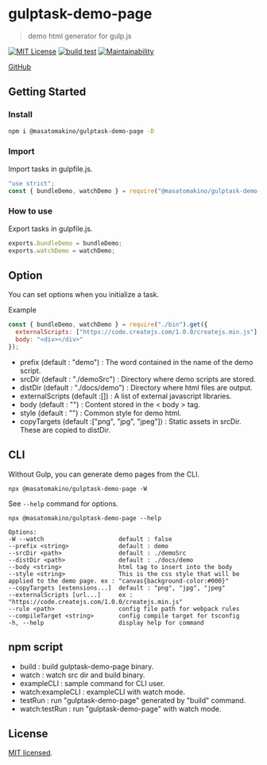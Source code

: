 # gulptask-demo-page

> demo html generator for gulp.js

[![MIT License](http://img.shields.io/badge/license-MIT-blue.svg?style=flat)](LICENSE)
[![build test](https://github.com/MasatoMakino/gulptask-demo-page/actions/workflows/buildJS.yml/badge.svg)](https://github.com/MasatoMakino/gulptask-demo-page/actions/workflows/buildJS.yml)
[![Maintainability](https://api.codeclimate.com/v1/badges/c85d13ff544137ebc8ac/maintainability)](https://codeclimate.com/github/MasatoMakino/gulptask-demo-page/maintainability)

[GitHub](https://github.com/MasatoMakino/gulptask-demo-page.git)

## Getting Started

### Install

```bash
npm i @masatomakino/gulptask-demo-page -D
```

### Import

Import tasks in gulpfile.js.

```gulpfile.js
"use strict";
const { bundleDemo, watchDemo } = require("@masatomakino/gulptask-demo-page").get();
```

### How to use

Export tasks in gulpfile.js.

```gulpfile.js
exports.bundleDemo = bundleDemo;
exports.watchDemo = watchDemo;
```

## Option

You can set options when you initialize a task.

Example

```gulpfile.js
const { bundleDemo, watchDemo } = require("./bin").get({
  externalScripts: ["https://code.createjs.com/1.0.0/createjs.min.js"],
  body: "<div></div>"
});
```

- prefix (default : "demo") : The word contained in the name of the demo script.
- srcDir (default : "./demoSrc") : Directory where demo scripts are stored.
- distDir (default : "./docs/demo") : Directory where html files are output.
- externalScripts (default :\[]) : A list of external javascript libraries.
- body (default : "") : Content stored in the < body > tag.
- style (default : "") : Common style for demo html.
- copyTargets (default :\["png", "jpg", "jpeg"]) : Static assets in srcDir. These are copied to distDir.

## CLI

Without Gulp, you can generate demo pages from the CLI.

```
npx @masatomakino/gulptask-demo-page -W
```

See `--help` command for options.

```shell
npx @masatomakino/gulptask-demo-page --help

Options:
-W --watch                     default : false
--prefix <string>              default : demo
--srcDir <path>                default : ./demoSrc
--distDir <path>               default : ./docs/demo
--body <string>                html tag to insert into the body
--style <string>               This is the css style that will be applied to the demo page. ex : "canvas{background-color:#000}"
--copyTargets [extensions...]  default : "png", "jpg", "jpeg"
--externalScripts [url...]     ex : "https://code.createjs.com/1.0.0/createjs.min.js"
--rule <path>                  config file path for webpack rules
--compileTarget <string>       config compile target for tsconfig
-h, --help                     display help for command
```

## npm script

- build : build gulptask-demo-page binary.
- watch : watch src dir and build binary.
- exampleCLI : sample command for CLI user.
- watch:exampleCLI : exampleCLI with watch mode.
- testRun : run "gulptask-demo-page" generated by "build" command.
- watch:testRun : run "gulptask-demo-page" with watch mode.

## License

[MIT licensed](LICENSE).
